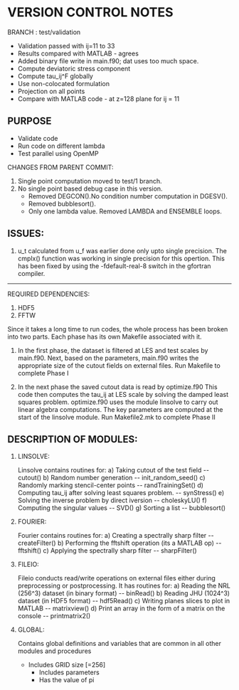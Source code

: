 VERSION CONTROL NOTES
=====================

BRANCH : test/validation  

* Validation passed with ij=11 to 33
* Results compared with MATLAB - agrees
* Added binary file write in main.f90; dat uses too much space. 
* Compute deviatoric stress component
* Compute tau_ij^F globally 
* Use non-colocated formulation
* Projection on all points
* Compare with MATLAB code - at z=128 plane for ij = 11


PURPOSE 
-------

* Validate code
* Run code on different lambda
* Test parallel using OpenMP	

CHANGES FROM PARENT COMMIT:

1. Single point computation moved to test/1 branch.
2. No single point based debug case in this version.
    *  Removed DEGCON().No condition number computation in DGESV(). 
    *  Removed bubblesort(). 
    *  Only one lambda value. Removed LAMBDA and ENSEMBLE loops.

ISSUES:
-------
1. u_t calculated from u_f was earlier done only upto single precision. The cmplx() function
   was working in single precision for this opertion. This has been fixed by using 
   the -fdefault-real-8 switch in the gfortran compiler. 
----------------------------------------------------------------

REQUIRED DEPENDENCIES:
1. HDF5 
2. FFTW

Since it takes a long time to run codes, the whole process has been broken into two parts. 
Each phase has its own Makefile associated with it. 

1. In the first phase, the dataset is filtered at LES and test scales by main.f90.
   Next, based on the parameters, main.f90 writes the appropriate size of the cutout fields on external files.
   Run Makefile to complete Phase I


2. In the next phase the saved cutout data is read by optimize.f90
   This code then computes the tau_ij at LES scale by solving the damped least squares problem.
   optimize.f90 uses the module linsolve to carry out linear algebra computations.
   The key parameters are computed at the start of the linsolve module.
   Run Makefile2.mk to complete Phase II

DESCRIPTION OF MODULES:
-----------------------

1. LINSOLVE:

   Linsolve contains routines for:
   a) Taking cutout of the test field				-- cutout()
   b) Random number generation 			 		-- init_random_seed() 
   c) Randomly marking stencil-center points 	 		-- randTrainingSet()
   d) Computing tau_ij after solving least squares problem. 	-- synStress()
   e) Solving the inverse problem by direct iversion		-- choleskyLU() 
   f) Computing the singular values  	    			-- SVD()
   g) Sorting a list	     					-- bubblesort()
  	    			
2. FOURIER:

   Fourier contains routines for:
   a) Creating a spectrally sharp filter			-- createFilter()
   b) Performing the fftshift operation (its a MATLAB op)	-- fftshift()
   c) Applying the  spectrally sharp filter     		-- sharpFilter()
  
3. FILEIO:

   Fileio conducts read/write operations on external files either during preprocessing 
   or postprocessing. It has routines for:
   a) Reading the NRL (256^3) dataset (in binary format)	-- binRead()
   b) Reading JHU (1024^3) dataset (in HDF5 format)		-- hdf5Read()
   c) Writing planes slices to plot in MATLAB			-- matrixview()
   d) Print an array in the form of a matrix on the console	-- printmatrix2()

4. GLOBAL:
   
   Contains global definitions and variables that are common in all other modules and procedures
   	  * Includes GRID size [=256]
	    * Includes parameters
	    * Has the value of pi





